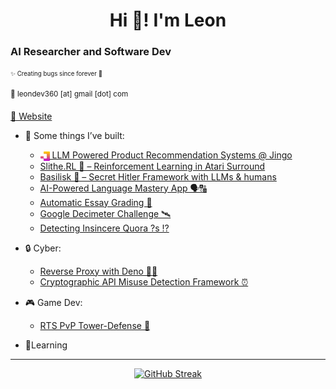<h1 align="center">Hi 🌊! I'm Leon</h1>

<h3 align="left"> AI Researcher and Software Dev</h3>

<sub><sup>✨ Creating bugs since forever 🐞</sup></sub>

<sup>💌 leondev360 [at] gmail [dot] com</sup>

[🚀 Website](https://leonliu.vercel.app/)

<!-- - 🔭 I’m working on: **** -->
- 👀 Some things I’ve built:
  - <a href="https://www.jingo.app"><img src="assets/logos/jingo_logo.svg" width="15" height="15" style="vertical-align:middle;" /> LLM Powered Product Recommendation Systems @ Jingo</a>
  - [Slithe.RL 🐍 – Reinforcement Learning in Atari Surround](https://github.com/LLeon360/Slithe.RL)
  - [Basilisk 🦎 – Secret Hitler Framework with LLMs & humans](https://github.com/LLeon360/Secret-H-AI)
  - [AI-Powered Language Mastery App 🗣🔠](https://devpost.com/software/lingsim)
  - [Automatic Essay Grading 📝](https://github.com/LLeon360/automated-essay-scoring)
  - [Google Decimeter Challenge 🛰](https://github.com/LLeon360/Google-Decimeter-Challenge-23)
  - [Detecting Insincere Quora ?s ⁉](https://github.com/LLeon360/aiprojects-nlp-quora-questions)
- 🔒 Cyber:
  - [Reverse Proxy with Deno 🐱‍🐉](https://github.com/pbrucla/reverse_proxy_group2)
  - [Cryptographic API Misuse Detection Framework ⏰](https://github.com/pbrucla/obuhersys)
- 🎮 Game Dev:
  - [RTS PvP Tower-Defense 🤺](https://github.com/LLeon360/Untitled-ENGR96A-Game)

- 🌱Learning 
---

<p align="center">
  <a href="https://git.io/streak-stats">
    <img src="https://streak-stats.demolab.com?user=LLeon360&theme=dracula&mode=weekly&card_width=550&card_height=180" alt="GitHub Streak" />
  </a>
</p>
